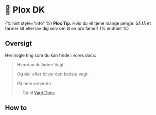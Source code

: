 # 👋 Plox DK

{% hint style="info" %}
**Plox Tip:** Hvis du vil tjene mange penge. Så få et farmer kit eller lav dig selv om til en pro famer!
{% endhint %}

## Oversigt

Her nogle ting som du kan finde i vores docs:

> Hvordan du køber Vagt.
>
> Og der efter bliver den bedste vagt.
>
> På hele serveren
>
> — Gå til [Vagt Docs](overview/vagt-docs.md)

## How to
